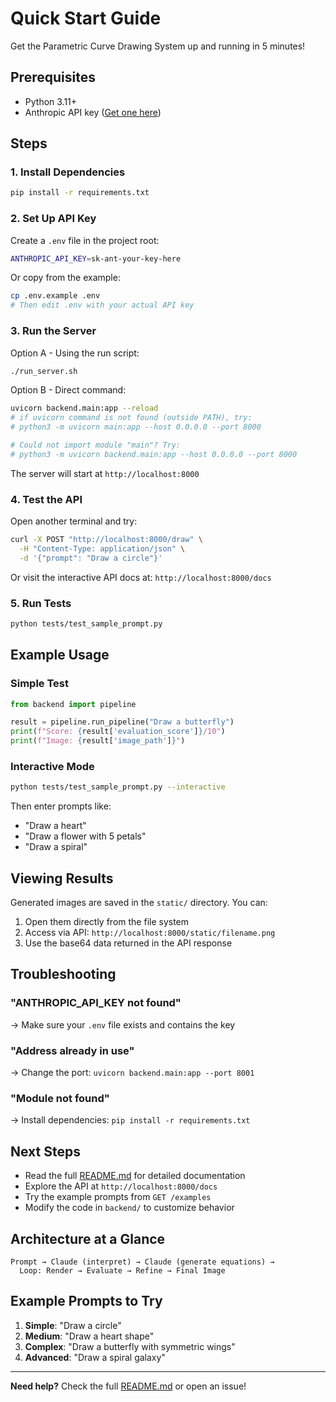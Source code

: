 # Quick Start Guide

Get the Parametric Curve Drawing System up and running in 5 minutes!

## Prerequisites

- Python 3.11+
- Anthropic API key ([Get one here](https://console.anthropic.com/))

## Steps

### 1. Install Dependencies

```bash
pip install -r requirements.txt
```

### 2. Set Up API Key

Create a `.env` file in the project root:

```bash
ANTHROPIC_API_KEY=sk-ant-your-key-here
```

Or copy from the example:

```bash
cp .env.example .env
# Then edit .env with your actual API key
```

### 3. Run the Server

Option A - Using the run script:
```bash
./run_server.sh
```

Option B - Direct command:
```bash
uvicorn backend.main:app --reload
# if uvicorn command is not found (outside PATH), try:
# python3 -m uvicorn main:app --host 0.0.0.0 --port 8000

# Could not import module "main"? Try:
# python3 -m uvicorn backend.main:app --host 0.0.0.0 --port 8000
```

The server will start at `http://localhost:8000`

### 4. Test the API

Open another terminal and try:

```bash
curl -X POST "http://localhost:8000/draw" \
  -H "Content-Type: application/json" \
  -d '{"prompt": "Draw a circle"}'
```

Or visit the interactive API docs at: `http://localhost:8000/docs`

### 5. Run Tests

```bash
python tests/test_sample_prompt.py
```

## Example Usage

### Simple Test

```python
from backend import pipeline

result = pipeline.run_pipeline("Draw a butterfly")
print(f"Score: {result['evaluation_score']}/10")
print(f"Image: {result['image_path']}")
```

### Interactive Mode

```bash
python tests/test_sample_prompt.py --interactive
```

Then enter prompts like:
- "Draw a heart"
- "Draw a flower with 5 petals"
- "Draw a spiral"

## Viewing Results

Generated images are saved in the `static/` directory. You can:

1. Open them directly from the file system
2. Access via API: `http://localhost:8000/static/filename.png`
3. Use the base64 data returned in the API response

## Troubleshooting

### "ANTHROPIC_API_KEY not found"
→ Make sure your `.env` file exists and contains the key

### "Address already in use"
→ Change the port: `uvicorn backend.main:app --port 8001`

### "Module not found"
→ Install dependencies: `pip install -r requirements.txt`

## Next Steps

- Read the full [README.md](README.md) for detailed documentation
- Explore the API at `http://localhost:8000/docs`
- Try the example prompts from `GET /examples`
- Modify the code in `backend/` to customize behavior

## Architecture at a Glance

```
Prompt → Claude (interpret) → Claude (generate equations) →
  Loop: Render → Evaluate → Refine → Final Image
```

## Example Prompts to Try

1. **Simple**: "Draw a circle"
2. **Medium**: "Draw a heart shape"
3. **Complex**: "Draw a butterfly with symmetric wings"
4. **Advanced**: "Draw a spiral galaxy"

---

**Need help?** Check the full [README.md](README.md) or open an issue!
